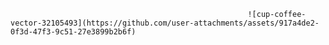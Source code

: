 




                                                         ![cup-coffee-vector-32105493](https://github.com/user-attachments/assets/917a4de2-0f3d-47f3-9c51-27e3899b2b6f)



